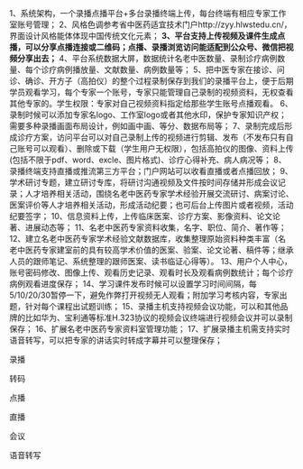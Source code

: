 
1、系统架构，一个录播点播平台+多台录播终端上传，每台终端有相应专家工作室账号管理；
2、风格色调参考省中医药适宜技术门户http://zyy.hlwstedu.cn/，界面设计风格能体体现中国传统文化元素；
**3、平台支持上传视频及课件生成点播，可以分享点播连接或二维码；点播、录播浏览访问能适配到公众号、微信把视频分享出去；**
4、平台系统数据大屏，数据统计名老中医数量、录制诊疗病例数量、每个诊疗病例播放量、文献数量、病例数量等；
5、把中医专家在接诊、问诊、确诊、开方子（高拍仪）的整个过程录制保存到我们的录播平台上，便于后期学员观看学习，每个专家一个账号，专家只能管理自己录制的视频资料，无权查看其他专家的。学生权限：专家对自己视频资料指定给那些学生账号点播观看。
6、录制时候可以添加专家名logo、工作室logo或者其他水印，保护专家知识产权；需要多种录播画面布局设计，例如画中画、等分、数据布局等；
7、录制完成后形成诊疗方案，访问平台可以对自己录制上传的视频进行剪辑、发布（不发布只有自己账号可以观看）、删除或下载（学生用户无权限），包括高拍仪的图像、资料上传(包括不限于pdf、word、excle、图片格式)、诊疗心得补充、病人病况等；
8、录播终端支持直播或推流第三方平台；门户网站可以收看直播或者点播回放；
9、学术研讨专题，建立研讨专库，将研讨沟通视频及文件按时间存储并形成会议记录；人才培养相关活动，围绕名老中医药专家学术经验开展交流研讨、病案讨论、医案评价等人才培养相关活动，形成活动纪要；也可后台上传图片或者视频，活动纪要签字；
10、信息资料上传，上传临床医案、诊疗方案、影像资料、论文论著、进展动态等；
11、名老中医药专家资料收集，名字、职位、简介、著作等；
12、建立名老中医药专家学术经验文献数据库，收集整理原始资料种类丰富（名老中医药专家建室前的具有较高学术价值的医案、验案、论文论著、稿件等；继承人员的跟师笔记、系统整理的跟师医案、读书临证心得等）。
13、用户个人中心，账号密码修改、图像上传、观看历史记录、观看时长及观看病例数统计；每个诊疗病例观看进度保存；
14、学习课件发布时候可以设置学习时间间隔，每5/10/20/30暂停一下，避免作弊打开视频无人观看；附加学习考核内容，专家出题，针对每个课程出试题训练；
15、录播主机支持视频会议功能，可以和其他品牌的比如华为、宝利通等标准H.323协议的视频会议终端进行视频会议并可以录制保存；
16、扩展名老中医药专家资料室管理功能；
17、扩展录播主机需支持实时语音转写，可以把专家的讲话实时转成字幕并可以整理保存；


录播

转码

点播

直播

会议

语音转写
